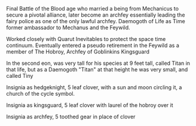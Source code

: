Final Battle of the Blood age who married a being from Mechanicus to secure a pivotal alliance, later become an archfey essentially leading the fairy police as one of the only lawful archfey. Daemogoth of Life as Time former ambassador to Mechanus and the Feywild. 

Worked closely with Quarut Inevitables to protect the space time continuum. Eventually entered a pseudo retirement in the Feywild as a member of The Hobroy, Archfey of Goblinkins Kingsguard

In the second eon, was very tall for his species at 9 feet tall, called Titan in that life, but as a Daemogoth "Titan" at that height he was very small, and called Tiny

Insignia as hedgeknight, 5 leaf clover, with a sun and moon circling it, a church of the cycle symbol.

Insignia as kingsguard, 5 leaf clover with laurel of the hobroy over it

Insignia as archfey, 5 toothed gear in place of clover



